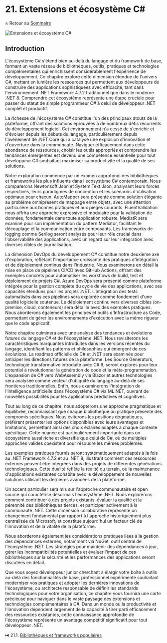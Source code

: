 # 21. Extensions et écosystème C#

🔝 Retour au [Sommaire](/SOMMAIRE.md)

![Extensions et écosystème C#](https://via.placeholder.com/800x200?text=Extensions+et+%C3%A9cosyst%C3%A8me+C%23)

## Introduction

L'écosystème C# s'étend bien au-delà du langage et du framework de base, formant un vaste réseau de bibliothèques, outils, pratiques et technologies complémentaires qui enrichissent considérablement l'expérience de développement. Ce chapitre explore cette dimension étendue de l'univers C#, mettant en lumière les ressources qui permettent aux développeurs de construire des applications sophistiquées avec efficacité, tant dans l'environnement .NET Framework 4.7.2 traditionnel que dans le moderne .NET 8. Comprendre cet écosystème représente une étape cruciale pour passer du statut de simple programmeur C# à celui de développeur .NET complet et productif.

La richesse de l'écosystème C# constitue l'un des principaux atouts de la plateforme, offrant des solutions éprouvées à de nombreux défis récurrents du développement logiciel. Cet environnement n'a cessé de s'enrichir et d'évoluer depuis les débuts du langage, particulièrement depuis l'avènement de .NET Core qui a catalysé une explosion d'innovation et d'ouverture dans la communauté. Naviguer efficacement dans cette abondance de ressources, choisir les outils appropriés et comprendre les tendances émergentes est devenu une compétence essentielle pour tout développeur C# souhaitant maximiser sa productivité et la qualité de ses solutions.

Notre exploration commence par un examen approfondi des bibliothèques et frameworks les plus influents dans l'écosystème C# contemporain. Nous comparerons Newtonsoft.Json et System.Text.Json, analysant leurs forces respectives, leurs paradigmes de conception et les scénarios d'utilisation optimaux pour chacun. AutoMapper sera présenté comme solution élégante au problème omniprésent de mappage entre objets, avec une attention particulière aux bonnes pratiques et aux pièges courants. FluentValidation nous offrira une approche expressive et modulaire pour la validation de données, fondamentale dans toute application robuste. MediatR sera examiné pour son implémentation du pattern Mediator, facilitant le découplage et la communication entre composants. Les frameworks de logging comme Serilog seront analysés pour leur rôle crucial dans l'observabilité des applications, avec un regard sur leur intégration avec diverses cibles de journalisation.

La dimension DevOps du développement C# constitue notre deuxième axe d'exploration, reflétant l'importance croissante des pratiques d'intégration et de déploiement continus dans l'industrie. Nous examinerons en détail la mise en place de pipelines CI/CD avec GitHub Actions, offrant des exemples concrets pour automatiser les workflows de build, test et déploiement de projets C#. Azure DevOps sera présenté comme plateforme intégrée pour la gestion complète du cycle de vie des applications, avec ses capacités étendues pour les projets .NET. L'intégration des tests automatisés dans ces pipelines sera explorée comme fondement d'une qualité logicielle soutenue. Le déploiement continu vers diverses cibles (on-premise, cloud, conteneurs) sera détaillé avec des exemples pratiques. Nous aborderons également les principes et outils d'Infrastructure as Code, permettant de gérer les environnements d'exécution avec la même rigueur que le code applicatif.

Notre chapitre culminera avec une analyse des tendances et évolutions futures du langage C# et de l'écosystème .NET. Nous revisiterons les caractéristiques marquantes introduites dans les versions récentes du langage, identifiant les patterns et philosophies qui émergent de ces évolutions. La roadmap officielle de C# et .NET sera examinée pour anticiper les directions futures de la plateforme. Les Source Generators, technologie transformative introduite avec C# 9, seront explorés pour leur potentiel à révolutionner la génération de code et la méta-programmation. L'expansion de C# vers WebAssembly via Blazor et autres technologies sera analysée comme vecteur d'ubiquité du langage au-delà de ses frontières traditionnelles. Enfin, nous examinerons l'intégration de l'intelligence artificielle dans l'écosystème C# via ML.NET, ouvrant de nouvelles possibilités pour les applications prédictives et cognitives.

Tout au long de ce chapitre, nous adopterons une approche pragmatique et équilibrée, reconnaissant que chaque bibliothèque ou pratique présente des compromis spécifiques. Nous éviterons les positions dogmatiques, préférant présenter les options disponibles avec leurs avantages et limitations, permettant ainsi des choix éclairés adaptés à chaque contexte spécifique. Cette nuance est particulièrement importante dans un écosystème aussi riche et diversifié que celui de C#, où de multiples approches valides coexistent pour résoudre les mêmes problèmes.

Les exemples pratiques fournis seront systématiquement adaptés à la fois au .NET Framework 4.7.2 et au .NET 8, illustrant comment ces ressources externes peuvent être intégrées dans des projets de différentes générations technologiques. Cette dualité reflète la réalité du terrain, où la maintenance d'applications existantes cohabite avec le développement de nouvelles solutions utilisant les dernières avancées de la plateforme.

Un accent particulier sera mis sur l'approche communautaire et open source qui caractérise désormais l'écosystème .NET. Nous explorerons comment contribuer à des projets existants, évaluer la qualité et la pérennité des bibliothèques tierces, et participer activement à la communauté .NET. Cette dimension collaborative représente un changement fondamental par rapport à l'approche historiquement plus centralisée de Microsoft, et constitue aujourd'hui un facteur clé de l'innovation et de la vitalité de la plateforme.

Nous aborderons également les considérations pratiques liées à la gestion des dépendances externes, notamment via NuGet, outil central de l'écosystème .NET. Les stratégies pour maintenir des dépendances à jour, gérer les incompatibilités potentielles et évaluer l'impact de ces bibliothèques sur la sécurité et les performances des applications seront discutées en détail.

Que vous soyez développeur junior cherchant à élargir votre boîte à outils au-delà des fonctionnalités de base, professionnel expérimenté souhaitant moderniser vos pratiques et adopter les dernières innovations de l'écosystème, ou architecte responsable de définir les standards technologiques pour votre organisation, ce chapitre vous fournira une carte précieuse pour naviguer dans le vaste paysage des extensions et technologies complémentaires à C#. Dans un monde où la productivité et l'innovation dépendent largement de la capacité à tirer parti efficacement des ressources existantes, cette connaissance approfondie de l'écosystème représente un avantage compétitif significatif pour tout développeur .NET.

⏭️ 21.1. [Bibliothèques et frameworks populaires](/21-extensions-et-ecosysteme-csharp/21-1-bibliotheques-et-frameworks-populaires.md)
